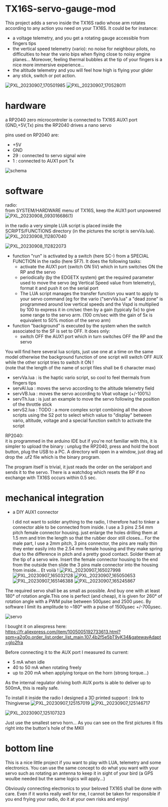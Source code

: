# TX16S-servo-gauge-mod
This project adds a servo inside the TX16S radio whose arm rotates according to any action you need on your TX16S. It could be for instance:
- a voltage telemetry, and you get a rotating gauge accessible from fingers tips
- the vertical speed telemetry (vario): no noise for neighbour pilots, no difficulties to hear the vario bips when flying close to noisy engine planes...
  Moreover, feeling thermal bubbles at the tip of your fingers is a nice more immersive experience...
- the altitude telemetry and you will feel how high is flying your glider
- any stick, switch or pot action.


![PXL_20230907_170501985](https://github.com/aeropic/RP2040-haptic-vario-TX16S/assets/38628543/29f0f15f-9e8a-4ae7-aeb4-d5ef539303eb)
![PXL_20230907_170528011](https://github.com/aeropic/RP2040-haptic-vario-TX16S/assets/38628543/1d0a6027-b88f-43a9-af0b-66a26adc17e5)


# hardware
a RP2040 zero microcontroler is connected to TX16S AUX1 port (GND,+5V,Tx) pins
the RP2040 drives a nano servo

pins used on RP2040 are:
- +5V
- GND
- 29 : connected to servo signal wire
- 1 : connected to AUX1 port Tx

![schema](https://github.com/aeropic/RP2040-haptic-vario-TX16S/assets/38628543/fffd0cc0-4c00-41d5-bf5b-a583fd1666bd)




# software
radio:  
from SYSTEM/HARDWARE menu of TX16S, keep the AUX1 port unpowered
![PXL_20230908_093016686(1)](https://github.com/aeropic/TX16S-servo-gauge-mod/assets/38628543/ba9937db-d8c2-4bed-a90d-8ad8811968e4)

in the radio a very simple LUA script is placed inside the SCRIPTS/FUNCTIONS directory (in the pictures the script is servVa.lua).
![PXL_20230908_112807040](https://github.com/aeropic/TX16S-servo-gauge-mod/assets/38628543/48ec5480-ca94-413e-9510-34015eda1bdb)

![PXL_20230908_112822073](https://github.com/aeropic/TX16S-servo-gauge-mod/assets/38628543/8a0cb566-ae8a-4833-bb46-a83a3acf4b79)


- function "run" is activated by a switch (here SC-) from a SPECIAL FUNCTION in the radio (here SF7). It does the following tasks:
  - activate the AUX1 port (switch ON 5V) which in turn switches ON the RP and the servo
  - periodically (by the EDGETX system) get the required parameter used to move the servo (eg Vertical Speed value from telemetry), format it and push it on the serial port
  - The LUA script manages the transfer function you want to apply to your servo command (eg for the vario ("servVa.lua" a "dead zone" is programmed around low vertical speeds and the Vspd is multiplied by 100 to  express it in cm/sec then by a gain (typicaly 5x) to give some range to the servo arm.
    (100 cm/sec with the gain of 5x is equivalent to 50% motion of the servo arm)
- function "background" is executed by the system when the switch associated to the SF is set to OFF. It does only:
  - switch OFF the AUX1 port which in turn switches OFF the RP and the servo

You will find here several lua scripts, just use one at a time on the same model otherwise the background function of one script will switch OFF AUX while the other script tries to switch it ON !   
(note that the length of the name of script files shall be 6 character max)
- servVa.lua : is the haptic vario script, so cool to feel thermals from fingers tips
- servAl.lua : moves the servo according to the altitude telemetry field
- servVB.lua : moves the servo according to Vbat voltage (+/-100%)
- servTh.lua : is just an example to move the servo following the position of the throttle stick
- servS2.lua : TODO : a more complex script combining all the above scripts using the S2 pot to select which value to "display" between vario, altitude, voltage and a special function switch to activate the script

RP2040:  
it is programmed in the arduino IDE but if you're not familiar with this, it is simpler to upload the binary : unplug the RP2040, press and hold the boot button, plug the USB to a PC.
A directory will open in a window, just drag ad drop the .uf2 file which is the binary program.

The program itself is trivial, it just reads the order on the serialport and sends it to the servo. There is a watchdog which resets the RP if no exchange with TX16S occurs within 0.5 sec.

# mechanical integration

- a DIY AUX1 connector
  
  I did not want to solder anything to the radio, I therefore had to tinker a connector able to be connected from inside.
I use a 3 pins 2.54 mm pitch female connector housing. just enlarge the holes drilling them at 1.5 mm and trim the length so that the rubber door still closes...
For the male part, I use a 2mm pitch, 3 pins connector, the pins are really thin they enter easily into the 2.54 mm female housing and they make spring due to the difference in pitch and a pretty good contact. Solder them at the tip of a servo wire.
Insert the female connector housing to the end from the outside then slide the 3 pins male connector into the housing from inside... Et voilà !
![PXL_20230907_165027998](https://github.com/aeropic/RP2040-haptic-vario-TX16S/assets/38628543/014c804d-60c7-40f2-a62d-13d8e95fe0da)
![PXL_20230907_165032128](https://github.com/aeropic/RP2040-haptic-vario-TX16S/assets/38628543/3a7223a1-6384-4ad9-9f62-f4b26f7630dc)
![PXL_20230907_165050653](https://github.com/aeropic/RP2040-haptic-vario-TX16S/assets/38628543/7addc534-e3c7-4128-83dd-469de3c63398)
![PXL_20230907_165146388](https://github.com/aeropic/RP2040-haptic-vario-TX16S/assets/38628543/6076db17-3d13-43a4-9bdd-c578b7c1287a)
![PXL_20230907_165245867](https://github.com/aeropic/RP2040-haptic-vario-TX16S/assets/38628543/f58997b4-8bc8-436a-bfc0-83e897bc4b68)

The required servo shall be as small as possible. And buy one with at least 180° of rotation angle.This one is perfect (and cheap), it is given for 260° of rotation angle with a PWM pulse between 500µsec and 2500 µsec. By software I limit its amplitude to ~180° with a pulse of 1500µsec +/-700µsec.

![servo](https://github.com/aeropic/RP2040-haptic-vario-TX16S/assets/38628543/aeb7727f-bd75-4891-9766-37899d9125ca)

I bought it on aliexpress here: https://fr.aliexpress.com/item/1005005192733613.html?spm=a2g0o.order_list.order_list_main.107.4b2f5e5bT9yK34&gatewayAdapt=glo2fra

Before connecting it to the AUX port I measured its current:
- 5 mA when idle
- 40 to 50 mA when rotating freely
- up to 200 mA when applying torque on the horn (strong torque...)
  
As the internal regulator driving both AUX ports is able to deliver up to 500mA, this is really safe.

To install it inside the radio I designed a 3D printed support :
link to Thingiverse
![PXL_20230907_125157019](https://github.com/aeropic/RP2040-haptic-vario-TX16S/assets/38628543/88cb4370-2907-450b-8b0e-303eadfd17a6)
![PXL_20230907_125146717](https://github.com/aeropic/RP2040-haptic-vario-TX16S/assets/38628543/6b705958-d559-4d83-887c-49705dda442e)

![PXL_20230907_125107323](https://github.com/aeropic/RP2040-haptic-vario-TX16S/assets/38628543/c2fad6e4-ae46-4ab5-9a44-53a52416d32f)

Just use the smallest servo horn...
As you can see on the first pictures it fits right into the button's hole of the MKII

# bottom line
This is a nice little project if you want to play with LUA, telemetry and some electronics.
You can use the same concept to do what you want with your servo such as rotating an antenna to keep it in sight of your bird (a GPS woulbe needed but the same logics will apply...)

Obviously connecting electronics to your beloved TX16S shall be done with care. Even if it works really well for me, I cannot be taken for responsible if you end frying your radio, do it at your own risks and enjoy!


